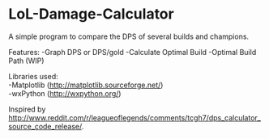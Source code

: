LoL-Damage-Calculator
=====================

A simple program to compare the DPS of several builds and champions.


Features:
-Graph DPS or DPS/gold
-Calculate Optimal Build
-Optimal Build Path (WIP)


Libraries used:  
-Matplotlib (http://matplotlib.sourceforge.net/)  
-wxPython (http://wxpython.org/)


Inspired by http://www.reddit.com/r/leagueoflegends/comments/tcgh7/dps_calculator_source_code_release/.
